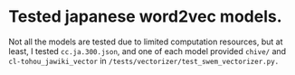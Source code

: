 # Tested japanese word2vec models.

Not all the models are tested due to limited computation resources, 
but at least, I tested `cc.ja.300.json`, and one of each model provided `chive/` and `cl-tohou_jawiki_vector` in `/tests/vectorizer/test_swem_vectorizer.py.`